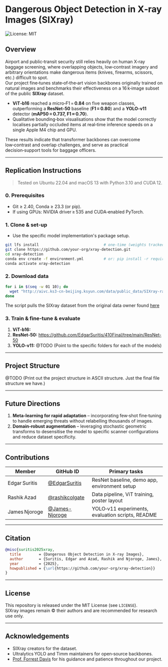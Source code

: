 # Dangerous Object Detection in X‑ray Images (SIXray)

![License: MIT](https://img.shields.io/badge/License-MIT-green.svg)

## Overview
Airport and public‑transit security still relies heavily on human X‑ray baggage screening, where overlapping objects, low‑contrast imagery and arbitrary orientations make dangerous items (knives, firearms, scissors, etc.) difficult to spot.  
Our project fine‑tunes state‑of‑the‑art vision backbones originally trained on natural images and benchmarks their effectiveness on a 16 k‑image subset of the public **SIXray** dataset.

- **ViT‑b16** reached a micro‑F1 = **0.84** on five weapon classes, outperforming a **ResNet‑50** baseline (**F1 = 0.80**) and a **YOLO‑v11** detector (**mAP50 = 0.737, F1 ≈ 0.70**).  
- Qualitative bounding‑box visualisations show that the model correctly localises partially occluded items at real‑time inference speeds on a single Apple M4 chip and GPU.

These results indicate that transformer backbones can overcome low‑contrast and overlap challenges, and serve as practical decision‑support tools for baggage officers.

---

## Replication Instructions

> Tested on Ubuntu 22.04 and macOS 13 with Python 3.10 and CUDA 12.

### 0. Prerequisites
- Git ≥ 2.40, Conda ≥ 23.3 (or pip).
- If using GPUs: NVIDIA driver ≥ 535 and CUDA‑enabled PyTorch.

### 1. Clone & set‑up
- Use the specific model implementation's package setup.
```bash
git lfs install                             # one‑time (weights tracked via LFS)
git clone https://github.com/your-org/xray-detection.git
cd xray-detection
conda env create -f environment.yml         # or: pip install -r requirements.txt
conda activate xray-detection
```

### 2. Download data
```bash
for i in $(seq -w 01 10); do                                         
  wget "http://aivc.ks3-cn-beijing.ksyun.com/data/public_data/SIXray-rar/dataset.part$i.rar";
done

```
The script pulls the SIXray dataset from the original data owner found [here](https://github.com/MeioJane/SIXray)

### 3. Train & fine‑tune & evaluate
1. **ViT-b16:** 
2. **ResNet-50:** https://github.com/EdgarSuritis/410Final/tree/main/ResNet-50
3. **YOLO-v11:** 
@TODO (Point to the specific folders for each of the models)

---

## Project Structure
@TODO (Print out the project structure in ASCII structure. Just the final file structure we have.)

---

## Future Directions
1. **Meta‑learning for rapid adaptation** – incorporating few‑shot fine‑tuning to handle emerging threats without relabelling thousands of images.  
2. **Domain‑robust augmentation** – leveraging stochastic geometric transforms to desensitise the model to specific scanner configurations and reduce dataset specificity.

---

## Contributions
| Member | GitHub ID | Primary tasks |
|--------|-----------|---------------|
| Edgar Suritis | [@EdgarSuritis](https://github.com/EdgarSuritis) | ResNet baseline, demo app, environment setup |
| Rashik Azad   | [@rashikcolgate](https://github.com/rashikcolgate) | Data pipeline, ViT training, poster layout |
| James Njoroge | [@James-Njoroge](https://github.com/James-Njoroge) | YOLO‑v11 experiments, evaluation scripts, README | 


---

## Citation
```bibtex
@misc{suritis2025xray,
  title        = {Dangerous Object Detection in X-ray Images},
  author       = {Suritis, Edgar and Azad, Rashik and Njoroge, James},
  year         = {2025},
  howpublished = {\url{https://github.com/your-org/xray-detection}}
}
```

---

## License
This repository is released under the MIT License (see `LICENSE`).  
SIXray images remain © their authors and are recommended for research use only.

---

## Acknowledgements
- SIXray creators for the dataset.  
- Ultralytics YOLO and Timm maintainers for open‑source backbones.  
- [Prof. Forrest Davis](https://forrestdavis.github.io/) for his guidance and patience throughout our project.
